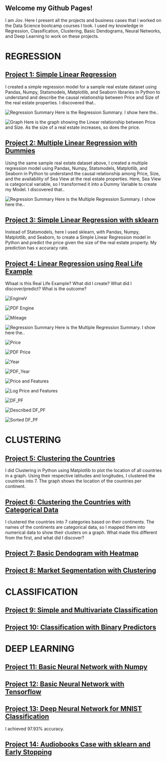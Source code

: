 ## Welcome my Github Pages!

I am Jov. Here I present all the projects and business cases that I worked on the Data Science bootcamp courses I took. 
I used my knowledge in Regression, Classification, Clustering, Basic Dendograms, Neural Networks, and Deep Learning to work on these projects.

# REGRESSION

## [Project 1: Simple Linear Regression](https://github.com/jovemmanuelre/Simple-Linear-Regression---StatsModels)
I created a simple regression model for a sample real estate dataset using Pandas, Numpy, Statsmodels, Matplotlib, and Seaborn libraries in Python to understand and describe the causal relationship between Price and Size of the real estate properties.
I discovered that..

![Regression Summary](images/Linear%20Regressions/Simple/Screen%20Shot%202022-02-04%20at%2012.18.23%20PM.png)
Here is the Regression Summary. I show here the..

![Graph](images/Linear%20Regressions/Simple/Screen%20Shot%202022-02-08%20at%201.04.08%20PM.png)
Here is the graph showing the Linear relationship between Price and Size. As the size of a real estate increases, so does the price.

## [Project 2: Multiple Linear Regression with Dummies](https://github.com/jovemmanuelre/Multiple-Linear-Regression-with-Dummies)
Using the same sample real estate dataset above, I created a multiple regression model using Pandas, Numpy, Statsmodels, Matplotlib, and Seaborn in Python to understand the causal relationship among Price, Size, and the availability of Sea View at the real estate properties. Here, Sea View is categorical variable, so I transformed it into a Dummy Variable to create my Model.
I discovered that..

![Regression Summary](images/Linear%20Regressions/Multiple%20w:%20Dummies/Screen%20Shot%202022-02-04%20at%2012.28.32%20PM.png)
Here is the Multiple Regression Summary. I show here the..

## [Project 3: Simple Linear Regression with sklearn](https://github.com/jovemmanuelre/Simple-Regression-sklearn)
Instead of Statsmodels, here I used sklearn, with Pandas, Numpy, Matplotlib, and Seaborn, to create a Simple Linear Regression model in Python and predict the price given the size of the real estate property.
My prediction has x accuracy rate.

## [Project 4: Linear Regression using Real Life Example](https://github.com/jovemmanuelre/Practical-Case-Example-Regression-with-sklearn)
Whaat is this Real Life Example? What did I create? What did I discover/predict? What is the outcome?

![EngineV](images/Linear%20Regressions/Multiple%20Linear%20Regression%20Practical%20Example%20with%20sklearn/Before-EngineV.png)


![PDF Engine](images/Linear%20Regressions/Multiple%20Linear%20Regression%20Practical%20Example%20with%20sklearn/PDF_EngineV.png)


![Mileage](images/Linear%20Regressions/Multiple%20Linear%20Regression%20Practical%20Example%20with%20sklearn/Before-Mileage.png)


![Regression Summary](https://github.com/jovemmanuelre/Data-Science-Bootcamp-Projects-on-Github-Pages/blob/main/images/Linear%20Regressions/Multiple%20Linear%20Regression%20Practical%20Example%20with%20sklearn/PDF_Mileage.png)
Here is the Multiple Regression Summary. I show here the..

![Price](images/Linear%20Regressions/Multiple%20Linear%20Regression%20Practical%20Example%20with%20sklearn/Before-Price.png)


![PDF Price](images/Linear%20Regressions/Multiple%20Linear%20Regression%20Practical%20Example%20with%20sklearn/PDF_Price.png)


![Year](images/Linear%20Regressions/Multiple%20Linear%20Regression%20Practical%20Example%20with%20sklearn/Before-Year.png)


![PDF_Year](images/Linear%20Regressions/Multiple%20Linear%20Regression%20Practical%20Example%20with%20sklearn/PDF_Year.png)


![Price and Features](images/Linear%20Regressions/Multiple%20Linear%20Regression%20Practical%20Example%20with%20sklearn/Price%20and%20the%20Features.png)


![Log Price and Features](images/Linear%20Regressions/Multiple%20Linear%20Regression%20Practical%20Example%20with%20sklearn/Log%20Price%20and%20the%20Features.png)


![DF_PF](images/Linear%20Regressions/Multiple%20Linear%20Regression%20Practical%20Example%20with%20sklearn/DF_PF.png)


![Described DF_PF](images/Linear%20Regressions/Multiple%20Linear%20Regression%20Practical%20Example%20with%20sklearn/DF_PF%20Described.png)


![Sorted DF_PF](images/Linear%20Regressions/Multiple%20Linear%20Regression%20Practical%20Example%20with%20sklearn/Sorted%20DF_PF.png)


# CLUSTERING

## [Project 5: Clustering the Countries](https://github.com/jovemmanuelre/Clustering-Countries)
I did Clustering in Python using Matplotlib to plot the location of all countries in a graph. Using their respective latitudes and longitudes, I clustered the countries into 7. The graph shows the location of the countries per continent.

## [Project 6: Clustering the Countries with Categorical Data](https://github.com/jovemmanuelre/Clustering-Countries-Categorical)
I clustered the countries into 7 categories based on their continents. The names of the continents are categorical data, so I mapped them into numerical data to show their clusters on a graph.
What made this different from the first, and what did I discover?

## [Project 7: Basic Dendogram with Heatmap](https://github.com/jovemmanuelre/Basic-Dendogram-with-Heatmap)

## [Project 8: Market Segmentation with Clustering](https://github.com/jovemmanuelre/Market-Segmentation-with-Clustering)

# CLASSIFICATION

## [Project 9: Simple and Multivariate Classification](https://github.com/jovemmanuelre/Simple-and-Multivariate-Classification)


## [Project 10: Classification with Binary Predictors](https://github.com/jovemmanuelre/Classification-with-Binary-Predictors)


# DEEP LEARNING

## [Project 11: Basic Neural Network with Numpy](https://github.com/jovemmanuelre/Building-a-Basic-Neural-Network-with-NumPy)


## [Project 12: Basic Neural Network with Tensorflow](https://github.com/jovemmanuelre/Building-a-Basic-Neural-Network-with-Tensorflow)


## [Project 13: Deep Neural Network for MNIST Classification](https://github.com/jovemmanuelre/Deep-Neural-Network-for-MNIST-Classification)
I achieved 97.93% accuracy.


## [Project 14: Audiobooks Case with sklearn and Early Stopping](https://github.com/jovemmanuelre/Deep-Learning-Audiobooks-Case-Preprocessed-and-with-Early-Stopping)
